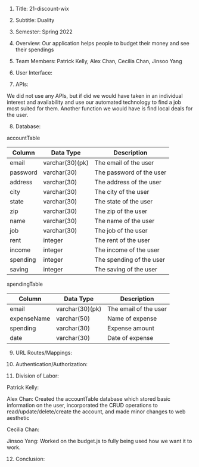 1. Title: 21-discount-wix

2. Subtitle: Duality

3. Semester: Spring 2022

4. Overview: Our application helps people to budget their money and see their spendings 

5. Team Members: Patrick Kelly, Alex Chan, Cecilia Chan, Jinsoo Yang

6. User Interface: 

7. APIs:

We did not use any APIs, but if did we would have taken in an individual interest and availability and use our automated technology to find a job most suited for them. Another function we would have is find local deals for the user. 

8. Database:

accountTable

| Column   | Data Type      | Description              |
|----------|----------------|--------------------------|
|   email  | varchar(30)(pk)| The email of the user    |
| password | varchar(30)    | The password of the user |
|  address | varchar(30)    | The address of the user  |
|   city   | varchar(30)    | The city of the user     |
|   state  | varchar(30)    | The state of the user    |
|   zip    | varchar(30)    | The zip of the user      |
|   name   | varchar(30)    | The name of the user     |
|   job    | varchar(30)    | The job of the user      |
|   rent   | integer        | The rent of the user     |
|  income  | integer        | The income of the user   |
| spending | integer        | The spending of the user |
|  saving  | integer        | The saving of the user   |


spendingTable

| Column      | Data Type      | Description              |
|-------------|----------------|--------------------------|
|   email     | varchar(30)(pk)| The email of the user    |
| expenseName | varchar(50)    | Name of expense          |
|  spending   | varchar(30)    | Expense amount           |
|   date      | varchar(30)    | Date of expense          |

9. URL Routes/Mappings: 

10. Authentication/Authorization: 


11. Division of Labor: 

Patrick Kelly:

Alex Chan: Created the accountTable database which stored basic information on the user, incorporated the CRUD operations to read/update/delete/create the account, and made minor changes to web aesthetic

Cecilia Chan:

Jinsoo Yang: Worked on the budget.js to fully being used how we want it to work.

12. Conclusion: 


